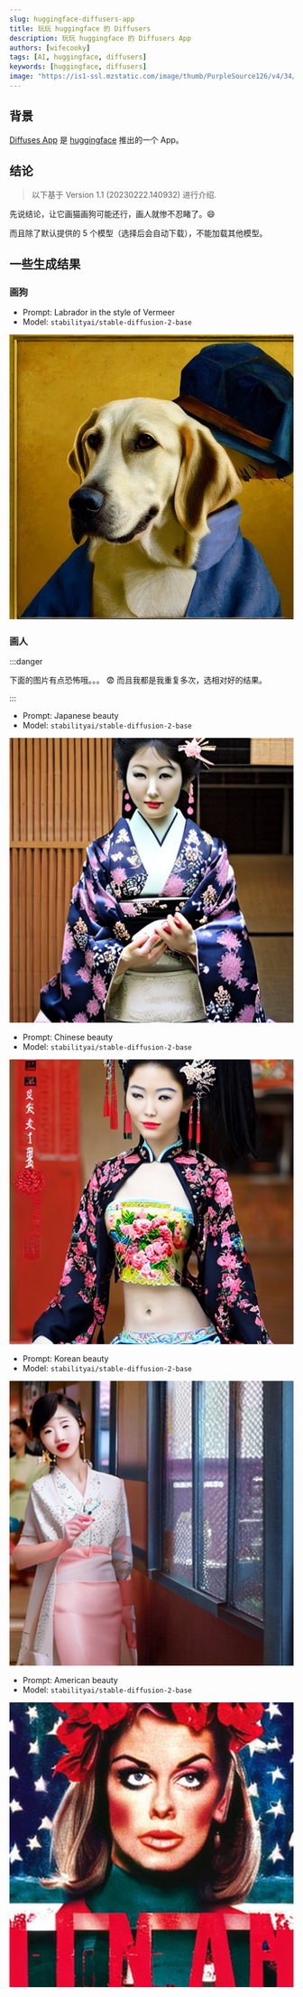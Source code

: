 ```yaml
---
slug: huggingface-diffusers-app
title: 玩玩 huggingface 的 Diffusers
description: 玩玩 huggingface 的 Diffusers App
authors: [wifecooky]
tags: [AI, huggingface, diffusers]
keywords: [huggingface, diffusers]
image: "https://is1-ssl.mzstatic.com/image/thumb/PurpleSource126/v4/34/d3/37/34d33772-e20f-04e7-6ff3-6a51079e59a7/e9f8fa18-85b8-4e48-a11a-4e2cf2157062_Screenshot_1.png/626x0w.webp"
---
```


## 背景

[Diffuses App](https://apps.apple.com/us/app/diffusers/id1666309574) 是 [huggingface](https://huggingface.co/) 推出的一个 App。

## 结论

> 以下基于 Version 1.1 (20230222.140932) 进行介绍.

先说结论，让它画猫画狗可能还行，画人就惨不忍睹了。😄

而且除了默认提供的 5 个模型（选择后会自动下载），不能加载其他模型。

## 一些生成结果

### 画狗

- Prompt: Labrador in the style of Vermeer
- Model: `stabilityai/stable-diffusion-2-base`

![img](Labrador_in_the_style_of_Vermeer.png)

### 画人

:::danger

下面的图片有点恐怖哦。。。 😨
而且我都是我重复多次，选相对好的结果。

:::

- Prompt: Japanese beauty
- Model: `stabilityai/stable-diffusion-2-base`

![img](japanese_beauty.png)

- Prompt: Chinese beauty
- Model: `stabilityai/stable-diffusion-2-base`

![img](chinese_beauty.png)

- Prompt: Korean beauty
- Model: `stabilityai/stable-diffusion-2-base`

![img](korean_beauty.png)

- Prompt: American beauty
- Model: `stabilityai/stable-diffusion-2-base`

![img](american_beauty.png)
